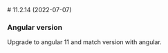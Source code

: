 <a name="11.2.14"></a># 11.2.14 (2022-07-07)


### Angular version

Upgrade to angular 11 and match version with angular.
